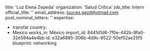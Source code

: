 title: 'Luz Elena Zepeda'
organization: 'Salud Critica'
job_title: Intern
official_title: ''
email_address: luuces.gez@hotmail.com
post_nominal_letters: ''
expertise:
  - transfat
country:
  - Mexico
works_in: México
import_id: 8441d1d6-7f0e-442b-9fa0-32e594a4e4bb
id: e32a6885-306b-4d9c-9522-50ef52ae25f5
blueprint: networking
